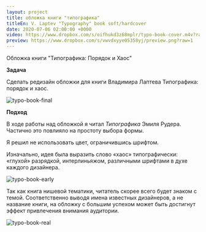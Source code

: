```yaml
---
layout: project
title: обложка книги "типографика"
titleEn: V. Laptev "Typography" book soft/hardcover
date: 2020-07-06 02:00:00 +0000
video: https://www.dropbox.com/s/oifhukd3z68mplr/typo-book-cover.m4v?raw=1
preview: https://www.dropbox.com/s/vwvdxyye05358yj/preview.png?raw=1
--- 
```


<span class="mark">Обложка книги "Типографика: Порядок и Хаос"</span>

**Задача**

Сделать редизайн обложки для книги Владимира Лаптева Типографика: порядок и хаос.  

![typo-book-final](https://www.dropbox.com/s/1fs79960453nqkf/typo-book-final.jpg?raw=1)

**Подход**

В ходе работы над обложкой я читал _Типографика_ Эмиля Рудера. Частично это повлияло на простоту выбора формы.   

Я решил не использовать цвет, ограничившись шрифтом.  

Изначально, идея была выразить слово «хаос» типографически: «глухой» разрядкой, интерлиньяжом, различными шрифтами в духе каждого дизайнера.    

![typo-book-early](https://www.dropbox.com/s/v0q7bzwta1p45fh/typo-book-early.jpg?raw=1)

Так как книга нишевой тематики, читатель скорее всего будет знаком с темой. Соответственно выводя имена известных дизайнеров, а не название книги, на обложку с большим успехом может быть достигнут эффект привлечения внимания аудитории.

![typo-book-real](https://www.dropbox.com/s/8ndtcwhnx0z8ykt/typo-book-real.jpg?raw=1)
